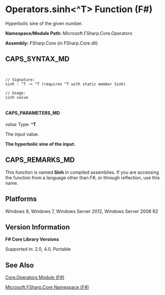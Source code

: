# Operators.sinh<^T> Function (F#)

Hyperbolic sine of the given number.

**Namespace/Module Path:** Microsoft.FSharp.Core.Operators

**Assembly:** FSharp.Core (in FSharp.Core.dll)


## CAPS_SYNTAX_MD



```


// Signature:
sinh : ^T -> ^T (requires ^T with static member Sinh)

// Usage:
sinh value


```



#### CAPS_PARAMETERS_MD
*value*
Type: **^T**


The input value.



**The hyperbolic sine of the input.**
## CAPS_REMARKS_MD
This function is named **Sinh** in compiled assemblies. If you are accessing the function from a language other than F#, or through reflection, use this name.


## Platforms
Windows 8, Windows 7, Windows Server 2012, Windows Server 2008 R2


## Version Information
**F# Core Library Versions**

Supported in: 2.0, 4.0, Portable




## See Also
[Core.Operators Module &#40;F&#35;&#41;](Core.Operators+Module+%28F%23%29.md)

[Microsoft.FSharp.Core Namespace &#40;F&#35;&#41;](Microsoft.FSharp.Core+Namespace+%28F%23%29.md)

